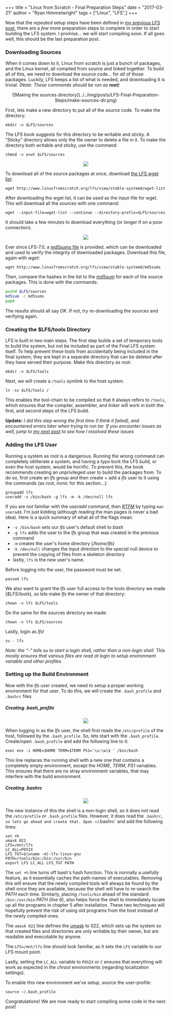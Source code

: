 +++
title = "Linux from Scratch - Final Preparation Steps"
date = "2017-03-21"
author = "Ryan Himmelwright"
tags = ["Linux", "LFS",]
+++

Now that the *repeated* setup steps have been defined in [my previous LFS post](http://ryan.himmelwright.net/posts/LFS-Repeated-Setup-Steps/), there are a *few* more preparation steps to complete in order to start building the LFS system. I promise... we will start compiling soon. If all goes well, this should be the last preparation post.

<!-- more -->

### Downloading Sources
When it comes down to it, Linux from scratch is just a bunch of packages, and the Linux kernel, all compiled from source and linked together. To build all of this, we need to download the source code... for *all* of those packages. Luckily, LFS keeps a list of what is needed, and downloading it is trivial. *(Note: These commands should be run as <b>root</b>)*

<center>
![Making the sources directory](../../img/posts/LFS-Final-Preparation-Steps/make-sources-dir.png)
</center>

First, lets make a new directory to put all of the source code. To make the directory:

```
mkdir -v $LFS/sources
```

The LFS book suggests for this directory to be writable and sticky. A "Sticky" directory allows only the file owner to delete a file in it. To make the directory both writable and sticky, use the command:

```
chmod -v a+wt $LFS/sources
```


<center>
<img src="../../img/posts/LFS-Final-Preparation-Steps/wget-sources-play.png" name="pic" onmouseover="this.src='../../img/posts/LFS-Final-Preparation-Steps/wget-sources.gif'" onmouseout="this.src='../../img/posts/LFS-Final-Preparation-Steps/wget-sources-play.png'"> 
</center>

To download all of the source packages at once, download [the LFS wget list](http://www.linuxfromscratch.org/lfs/view/stable-systemd/wget-list):


```
wget http://www.linuxfromscratch.org/lfs/view/stable-systemd/wget-list
```

After downloading the wget list, it can be used as the input-file for wget. This will download all the sources with one command:

```
wget --input-file=wget-list --continue --directory-prefix=$LFS/sources
```

It should take a few minutes to download everything (or longer if on a poor connection).


<center>
<img src="../../img/posts/LFS-Final-Preparation-Steps/sources-md5-play.png" name="pic" onmouseover="this.src='../../img/posts/LFS-Final-Preparation-Steps/sources-md5.gif'" onmouseout="this.src='../../img/posts/LFS-Final-Preparation-Steps/sources-md5-play.png'"> 
</center>


Ever since LFS-7.0, a [md5sums file](http://www.linuxfromscratch.org/lfs/view/stable-systemd/md5sums) is provided, which can be downloaded and used to verify the integrity of downloaded packages. Download this file, again with *wget*:

```
wget http://www.linuxfromscratch.org/lfs/view/stable-systemd/md5sums
```

Then, compare the hashes in the list to the [md5sum](https://en.wikipedia.org/wiki/Md5sum) for each of the source packages. This is done with the commands:

```bash
pushd $LFS/sources
md5sum -c md5sums
popd
```

The results should all say *OK*. If not, try re-downloading the sources and verifying again.


### Creating the $LFS/tools Directory
LFS is built in two main steps. The first step builds a set of temporary tools to build the system, but not be included as part of the Final LFS system itself. To help prevent these tools from accidentally being included in the final system, they are kept in a separate directory that can be deleted after they have served their purpose. Make this directory as root:

```
mkdir -v $LFS/tools
```

Next, we will create a `/tools` symlink to the host system. 

```
ln -sv $LFS/tools /
```

This enables the tool-chain to be compiled so that it always refers to `/tools`, which ensures that the compiler, assembler, and linker will work in both the first, and second steps of the LFS build.

**Update:** *I did this step wrong the first time (I think it failed), and encountered errors later when trying to run tar. If you encounter issues as well, jump to [my next post](../LFS-SBUs-and-Binutils/) to see how I resolved these issues*

### Adding the LFS User
Running a system as root is a dangerous. Running the wrong command can completely obliterate a system, and having a typo bork the LFS build, or even the host system, would be horrific. To prevent this, the book recommends creating an unprivileged user to build the packages from. To do so, first create an *lfs* group and then create + add a *lfs* user to it using the commands (as root, ironic for this section...):

```
groupadd lfs
useradd -s /bin/bash -g lfs -m -k /dev/null lfs
```
If you are not familiar with the *useradd* command, then [*RTFM*](https://en.wikipedia.org/wiki/RTFM) by typing `man useradd`. I'm just kidding (although reading the man pages is never a bad idea). Here is a quick summary of what all of the flags mean. 

- `-s /bin/bash` sets our *lfs* user's default shell to *bash*
- `-g lfs` adds the user to the *lfs* group that was created in the previous command
- `-m` creates the user's home directory (*/home/lfs*)
- `-k /dev/null` changes the input direction to the special null device to prevent the copying of files from a skeleton directory
- lastly, `lfs` is the new user's name.

Before logging into the user, the password must be set. 

```
passwd lfs
```

We also want to grant the *lfs* user full access to the tools directory we made (*$LFS/tools*), so lets make *lfs* the owner of that directory:

```
chown -v lfs $LFS/tools
```

Do the same for the sources directory we made:

```
chown -v lfs $LFS/sources
```

Lastly, login as *lfs*!

```
su - lfs
```

*Note: the "-" tells su to start a login shell, rather than a non-login shell. This mostly ensures that various files are read at login to setup environment variable and other profiles.*

### Setting up the Build Environment
Now with the *lfs* user created, we need to setup a proper working environment for that user. To do this, we will create the `.bash_profile` and `.bashrc` files. 

##### Creating .bash_profile

<center>
<img src="../../img/posts/LFS-Final-Preparation-Steps/set-bash-profile.png" name="pic" onmouseover="this.src='../../img/posts/LFS-Final-Preparation-Steps/set-bash-profile.gif'" onmouseout="this.src='../../img/posts/LFS-Final-Preparation-Steps/set-bash-profile.png'"> 
</center>

When logging in as the *lfs* user, the shell first reads the `/etc/profile` of the host, followed by the `.bash_profile`. So, lets start with the `.bash_profile`. Create/open `.bash_profile` and add the following line to it:

```
exec env -i HOME=$HOME TERM=$TERM PS1='\u:\w\$ ' /bin/bash
``` 

This line replaces the running shell with a new one that contains a completely empty environment, except the *HOME*, *TERM*, *PS1* variables. This ensures that there are no stray environment variables, that may interfere with the build environment.

##### Creating .bashrc

<center>
<img src="../../img/posts/LFS-Final-Preparation-Steps/set-bashrc.png" name="pic" onmouseover="this.src='../../img/posts/LFS-Final-Preparation-Steps/set-bashrc.gif'" onmouseout="this.src='../../img/posts/LFS-Final-Preparation-Steps/set-bashrc.png'"> 
</center>

The new instance of this the shell is a non-login shell, so it does not read the `/etc/profile` or `.bash_profile` files. However, it does read the `.bashrc, so lets go ahead and create that. Open `~/.bashrc` and add the following lines:

```
set +h
umask 022
LFS=/mnt/lfs
LC_ALL=POSIX
LFS_TGT=$(uname -m)-lfs-linux-gnu
PATH=/tools/bin:/bin:/usr/bin
export LFS LC_ALL LFS_TGT PATH

```

The `set +h` line turns off bash's hash function. This is normally a usefully feature, as it essentially caches the path-names of executables. Removing this will ensure that the newly compiled tools will always be found by the shell once they are available, because the shell will have to re-search the *PATH* each time. Similarly, placing `/tools/bin` ahead of the standard `/bin:/usr/bin` *PATH* *(line 6)*, also helps force the shell to immediately locate up all the programs in chapter 5 after installation. These two techniques will hopefully prevent the risk of using old programs from the host instead of the newly compiled ones.

The `umask 022` line defines the [umask](https://en.wikipedia.org/wiki/Umask) to 022, which sets up the system so that created files and directories are only writable by their owner, but are readable and executable by anyone.

The `LFS=/mnt/lfs` line should look familiar, as it sets the `LFS` variable to our LFS mount point.

Lastly, setting the `LC_ALL` variable to `POSIX` or `C` ensures that everything will work as expected in the *chroot* environments (regarding localization settings).

To enable this new environment we've setup, source the user-profile:

```
source ~/.bash_profile
```

Congratulations! We are now ready to start compiling some code in the next post!
